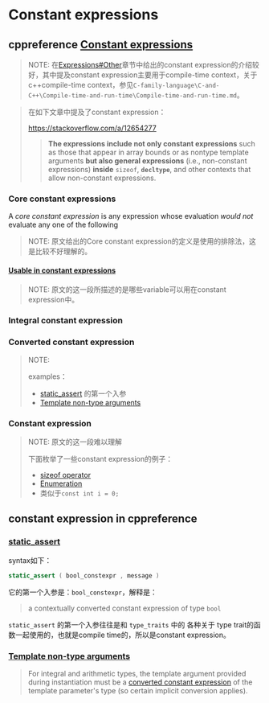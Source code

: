 # Constant expressions



## cppreference [Constant expressions](https://en.cppreference.com/w/cpp/language/constant_expression)



> NOTE: 在[Expressions#Other](https://en.cppreference.com/w/cpp/language/expressions#Other)章节中给出的constant expression的介绍较好，其中提及constant expression主要用于compile-time context，关于c++compile-time context，参见`C-family-language\C-and-C++\Compile-time-and-run-time\Compile-time-and-run-time.md`。

> 在如下文章中提及了constant expression：
>
> https://stackoverflow.com/a/12654277
>
> > **The expressions include not only constant expressions** such as those that appear in array bounds or as nontype template arguments **but also general expressions** (i.e., non-constant expressions) **inside** `sizeof`, **`decltype`**, and other contexts that allow non-constant expressions.

### Core constant expressions

A *core constant expression* is any expression whose evaluation *would not* evaluate any one of the following

> NOTE: 原文给出的Core constant expression的定义是使用的排除法，这是比较不好理解的。

#### [Usable in constant expressions](https://en.cppreference.com/w/cpp/language/constant_expression#Usable-in-constant-expressions)

> NOTE:  原文的这一段所描述的是哪些variable可以用在constant expression中。

### Integral constant expression



### Converted constant expression

> NOTE: 
>
> examples：
>
> - [static_assert](https://en.cppreference.com/w/cpp/language/static_assert) 的第一个入参
> - [Template non-type arguments](https://en.cppreference.com/w/cpp/language/template_parameters#Template_non-type_arguments)

### Constant expression

> NOTE: 原文的这一段难以理解
>
> 下面枚举了一些constant expression的例子：
>
> - [sizeof operator](https://en.cppreference.com/w/cpp/language/sizeof)
> - [Enumeration](https://en.cppreference.com/w/cpp/language/enum)
> - 类似于`const int i = 0;`



## constant expression in cppreference

### [static_assert](https://en.cppreference.com/w/cpp/language/static_assert) 

syntax如下：

```c++
static_assert ( bool_constexpr , message )
```

它的第一个入参是：`bool_constexpr`，解释是：

> a contextually converted constant expression of type `bool`

`static_assert` 的第一个入参往往是和 `type_traits` 中的 各种关于 type trait的函数一起使用的，也就是compile time的，所以是constant expression。

### [Template non-type arguments](https://en.cppreference.com/w/cpp/language/template_parameters#Template_non-type_arguments)

> For integral and arithmetic types, the template argument provided during instantiation must be a [converted constant expression](https://en.cppreference.com/w/cpp/language/constant_expression) of the template parameter's type (so certain implicit conversion applies).